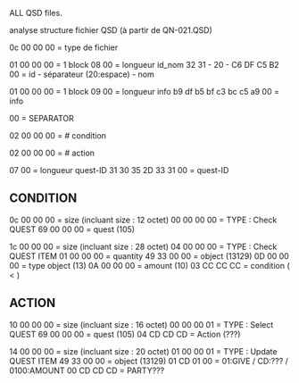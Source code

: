 ALL QSD files.

analyse structure fichier QSD (à partir de QN-021.QSD)

0c 00 00 00  = type de fichier

01 00 00 00 = 1 block
  08 00 = longueur id_nom
  	32 31 -	20 -	C6 DF C5 B2 00 = id - séparateur (20:espace) - nom

01 00 00 00 = 1 block
  09 00 = longueur info
    b9 df b5 bf c3 bc c5 a9 00 = info
    
00 = SEPARATOR

02 00 00 00  = # condition

02 00 00 00 = # action

07 00 = longueur quest-ID
	31 30 35 2D 33 31 00 = quest-ID

## CONDITION ##

0c 00 00 00 = size (incluant size : 12 octet)
	00 00 00 00 = TYPE : Check QUEST
	69 00 00 00 = quest (105)

1c 00 00 00 = size (incluant size : 28 octet)
	04 00 00 00 = TYPE : Check QUEST ITEM
	01 00 00 00 = quantity
	49 33 00 00 = object (13129)
	0D 00 00 00 = type object (13)
	0A 00 00 00 = amount (10)
	03 CC CC CC = condition ( < )

## ACTION ##

10 00 00 00 = size (incluant size : 16 octet)
	00 00 00 01 = TYPE : Select QUEST
	69 00 00 00 = quest (105)
	04 CD CD CD = Action (???)

14 00 00 00 = size (incluant size : 20 octet)
	01 00 00 01 = TYPE : Update QUEST ITEM
	49 33 00 00 = object (13129)
	01 CD 01 00 = 01:GIVE / CD:??? / 0100:AMOUNT
	00 CD CD CD = PARTY???
